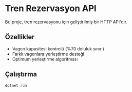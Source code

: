 # Tren Rezervasyon API

Bu proje, tren rezervasyonu için geliştirilmiş bir HTTP API'dir.

## Özellikler
- Vagon kapasitesi kontrolü (%70 doluluk sınırı)
- Farklı vagonlara yerleştirme desteği
- Optimum yerleştirme algoritması

## Çalıştırma
```bash
dotnet run
